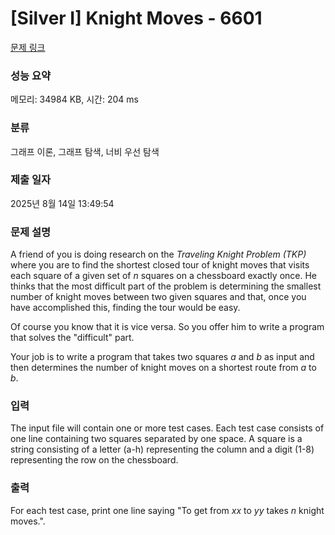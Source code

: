 # [Silver I] Knight Moves - 6601 

[문제 링크](https://www.acmicpc.net/problem/6601) 

### 성능 요약

메모리: 34984 KB, 시간: 204 ms

### 분류

그래프 이론, 그래프 탐색, 너비 우선 탐색

### 제출 일자

2025년 8월 14일 13:49:54

### 문제 설명

<p>A friend of you is doing research on the <em>Traveling Knight Problem (TKP)</em> where you are to find the shortest closed tour of knight moves that visits each square of a given set of <em>n</em> squares on a chessboard exactly once. He thinks that the most difficult part of the problem is determining the smallest number of knight moves between two given squares and that, once you have accomplished this, finding the tour would be easy.</p>

<p>Of course you know that it is vice versa. So you offer him to write a program that solves the "difficult" part.</p>

<p>Your job is to write a program that takes two squares <em>a</em> and <em>b</em> as input and then determines the number of knight moves on a shortest route from <em>a</em> to <em>b</em>.</p>

### 입력 

 <p>The input file will contain one or more test cases. Each test case consists of one line containing two squares separated by one space. A square is a string consisting of a letter (a-h) representing the column and a digit (1-8) representing the row on the chessboard.</p>

### 출력 

 <p>For each test case, print one line saying "To get from <em>xx</em> to <em>yy</em> takes <em>n</em> knight moves.".</p>

